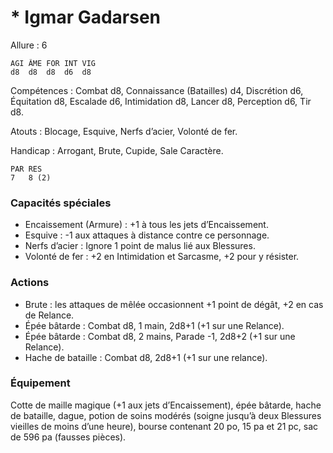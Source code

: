 # * Igmar Gadarsen

Allure : 6

	AGI	ÂME	FOR	INT	VIG
	d8	d8	d8	d6	d8

Compétences : Combat d8, Connaissance (Batailles) d4, Discrétion d6, Équitation d8, Escalade d6, Intimidation d8, Lancer d8, Perception d6, Tir d8.

Atouts : Blocage, Esquive, Nerfs d’acier, Volonté de fer.

Handicap : Arrogant, Brute, Cupide, Sale Caractère.

	PAR	RES
	7	8 (2)

### Capacités spéciales
- Encaissement (Armure) : +1 à tous les jets d’Encaissement.
- Esquive : -1 aux attaques à distance contre ce personnage.
- Nerfs d’acier : Ignore 1 point de malus lié aux Blessures.
- Volonté de fer : +2 en Intimidation et Sarcasme, +2 pour y résister.

### Actions
- Brute : les attaques de mêlée occasionnent +1 point de dégât, +2 en cas de Relance.
- Épée bâtarde : Combat d8, 1 main, 2d8+1 (+1 sur une Relance).
- Épée bâtarde : Combat d8, 2 mains, Parade -1, 2d8+2 (+1 sur une Relance).
- Hache de bataille : Combat d8, 2d8+1 (+1 sur une relance).

### Équipement
Cotte de maille magique (+1 aux jets d’Encaissement), épée bâtarde, hache de bataille, dague, potion de soins modérés (soigne jusqu’à deux Blessures vieilles de moins d’une heure), bourse contenant 20 po, 15 pa et 21 pc, sac de 596 pa (fausses pièces).
